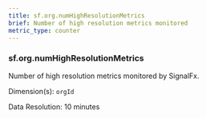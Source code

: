 ```yaml
---
title: sf.org.numHighResolutionMetrics
brief: Number of high resolution metrics monitored
metric_type: counter
---
```

### sf.org.numHighResolutionMetrics

Number of high resolution metrics monitored by SignalFx.

Dimension(s): `orgId`

Data Resolution: 10 minutes
